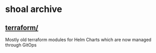 # shoal archive

## [terraform/](terraform/)
Mostly old terraform modules for Helm Charts which are now managed through GitOps